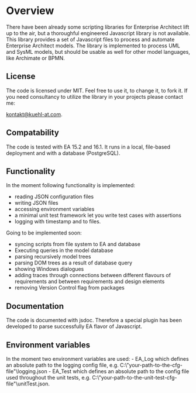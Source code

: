<h1>Overview</h1>
There have been already some scripting libraries for Enterprise Architect lift up to the air, but a thoroughful engineered Javascript library is not available. This library provides a set of Javascript files to process and automate Enterprise Architect models. The library is implemented to process UML and SysML models, but should be usable as well for other model languages, like Archimate or BPMN.

<h2>License</h2>
The code is licensed under MIT. Feel free to use it, to change it, to fork it. If you need consultancy to utilize the library in your projects please contact me: 

<kontakt@kuehl-at.com>.

<h2>Compatability</h2>
The code is tested with EA 15.2 and 16.1. It runs in a local, file-based deployment and with a database (PostgreSQL).

<h2>Functionality</h2>
In the moment following functionality is implemented:

- reading JSON configuration files
- writing JSON files
- accessing environment variables
- a minimal unit test framework let you write test cases with assertions
- logging with timestamp and to files.


Going to be implemented soon:
- syncing scripts from file system to EA and database
- Executing queries in the model database
- parsing recursively model trees
- parsing DOM trees as a result of database query
- showing Windows dialogues
- adding traces through connections between different flavours of requirements and between requirements and design elements
- removing Version Control flag from packages

<h2>Documentation</h2>
The code is documented with jsdoc. Therefore a special plugin has been developed to parse successfully EA flavor of Javascript.

<h2>Environment variables</h2>
In the moment two environment variables are used:
- EA_Log which defines an absolute path to the logging config file, e.g. C:\"your-path-to-the-cfg-file"\logging.json
- EA_Test which defines an absolute path to the config file used throughout the unit tests, e.g. C:\"your-path-to-the-unit-test-cfg-file"\unitTest.json.
